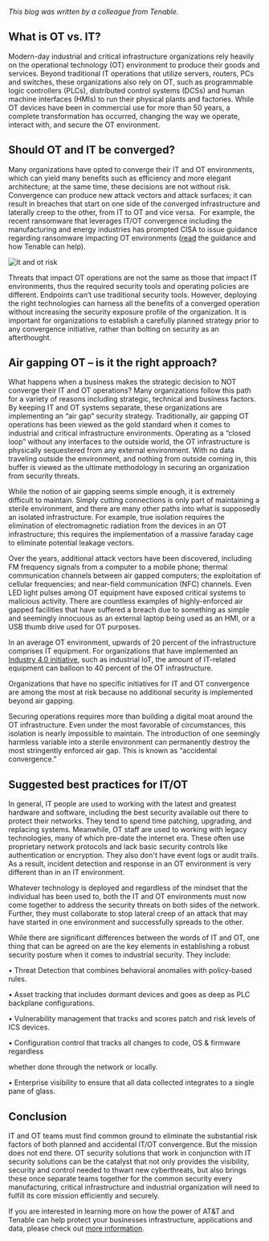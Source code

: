 _This blog was written by a colleague from Tenable._

## What is OT vs. IT?

Modern-day industrial and critical infrastructure organizations rely heavily on the operational technology (OT) environment to produce their goods and services. Beyond traditional IT operations that utilize servers, routers, PCs and switches, these organizations also rely on OT, such as programmable logic controllers (PLCs), distributed control systems (DCSs) and human machine interfaces (HMIs) to run their physical plants and factories. While OT devices have been in commercial use for more than 50 years, a complete transformation has occurred, changing the way we operate, interact with, and secure the OT environment.

## Should OT and IT be converged?

Many organizations have opted to converge their IT and OT environments, which can yield many benefits such as efficiency and more elegant architecture; at the same time, these decisions are not without risk. Convergence can produce new attack vectors and attack surfaces; it can result in breaches that start on one side of the converged infrastructure and laterally creep to the other, from IT to OT and vice versa.  For example, the recent ransomware that leverages IT/OT convergence including the manufacturing and energy industries has prompted CISA to issue guidance regarding ransomware impacting OT environments ([read](https://www.tenable.com/whitepapers/alignment-with-dhs-guidance-on-ransomware-june-2021-bulletin) the guidance and how Tenable can help).

![it and ot risk](https://cdn-cybersecurity.att.com/blog-content/IT_OT_Risk.png)

Threats that impact OT operations are not the same as those that impact IT environments, thus the required security tools and operating policies are different. Endpoints can’t use traditional security tools. However, deploying the right technologies can harness all the benefits of a converged operation without increasing the security exposure profile of the organization. It is important for organizations to establish a carefully planned strategy prior to any convergence initiative, rather than bolting on security as an afterthought.

## Air gapping OT – is it the right approach?

What happens when a business makes the strategic decision to NOT converge their IT and OT operations? Many organizations follow this path for a variety of reasons including strategic, technical and business factors. By keeping IT and OT systems separate, these organizations are implementing an “air gap” security strategy. Traditionally, air gapping OT operations has been viewed as the gold standard when it comes to industrial and critical infrastructure environments. Operating as a “closed loop” without any interfaces to the outside world, the OT infrastructure is physically sequestered from any external environment. With no data traveling outside the environment, and nothing from outside coming in, this buffer is viewed as the ultimate methodology in securing an organization from security threats.

While the notion of air gapping seems simple enough, it is extremely difficult to maintain. Simply cutting connections is only part of maintaining a sterile environment, and there are many other paths into what is supposedly an isolated infrastructure. For example, true isolation requires the elimination of electromagnetic radiation from the devices in an OT infrastructure; this requires the implementation of a massive faraday cage to eliminate potential leakage vectors.

Over the years, additional attack vectors have been discovered, including FM frequency signals from a computer to a mobile phone; thermal communication channels between air gapped computers; the exploitation of cellular frequencies; and near-field communication (NFC) channels. Even LED light pulses among OT equipment have exposed critical systems to malicious activity. There are countless examples of highly-enforced air gapped facilities that have suffered a breach due to something as simple and seemingly innocuous as an external laptop being used as an HMI, or a USB thumb drive used for OT purposes.

In an average OT environment, upwards of 20 percent of the infrastructure comprises IT equipment. For organizations that have implemented an [Industry 4.0 initiative](https://www.business.att.com/learn/tech-advice/how-5g-will-revolutionize-manufacturing.html), such as industrial IoT, the amount of IT-related equipment can balloon to 40 percent of the OT infrastructure.

Organizations that have no specific initiatives for IT and OT convergence are among the most at risk because no additional security is implemented beyond air gapping.

Securing operations requires more than building a digital moat around the OT infrastructure. Even under the most favorable of circumstances, this isolation is nearly impossible to maintain. The introduction of one seemingly harmless variable into a sterile environment can permanently destroy the most stringently enforced air gap. This is known as “accidental convergence.”

## Suggested best practices for IT/OT

In general, IT people are used to working with the latest and greatest hardware and software, including the best security available out there to protect their networks. They tend to spend time patching, upgrading, and replacing systems. Meanwhile, OT staff are used to working with legacy technologies, many of which pre-date the internet era. These often use proprietary network protocols and lack basic security controls like authentication or encryption. They also don't have event logs or audit trails. As a result, incident detection and response in an OT environment is very different than in an IT environment.

Whatever technology is deployed and regardless of the mindset that the individual has been used to, both the IT and OT environments must now come together to address the security threats on both sides of the network. Further, they must collaborate to stop lateral creep of an attack that may have started in one environment and successfully spreads to the other.

While there are significant differences between the words of IT and OT, one thing that can be agreed on are the key elements in establishing a robust security posture when it comes to industrial security. They include:

• Threat Detection that combines behavioral anomalies with policy-based rules.

• Asset tracking that includes dormant devices and goes as deep as PLC backplane configurations.

• Vulnerability management that tracks and scores patch and risk levels of ICS devices.

• Configuration control that tracks all changes to code, OS & firmware regardless

whether done through the network or locally.

• Enterprise visibility to ensure that all data collected integrates to a single pane of glass.

## Conclusion

IT and OT teams must find common ground to eliminate the substantial risk factors of both planned and accidental IT/OT convergence. But the mission does not end there. OT security solutions that work in conjunction with IT security solutions can be the catalyst that not only provides the visibility, security and control needed to thwart new cyberthreats, but also brings these once separate teams together for the common security every manufacturing, critical infrastructure and industrial organization will need to fulfill its core mission efficiently and securely.

If you are interested in learning more on how the power of AT&T and Tenable can help protect your businesses infrastructure, applications and data, please check out [more information](https://cybersecurity.att.com/products/managed-vulnerability-program).